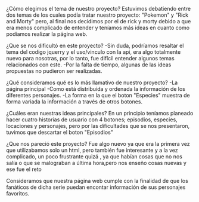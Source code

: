 ¿Cómo elegimos el tema de nuestro proyecto?
Estuvimos debatiendo entre dos temas de los cuales podía tratar nuestro proyecto: "Pokemon" y "Rick and Morty" pero, al final nos decidimos por el de rick y morty debido a que era menos complicado de entender y teníamos más ideas en cuanto como podíamos realizar la página web.

¿Que se nos dificultó en este proyecto?
-Sin duda, podríamos resaltar el tema del codigo jquerry y el uso/vinculo con la api, era algo totalmente nuevo para nosotras, por lo tanto, fue difícil entender algunos temas relacionados con este.
-Por la falta de tiempo, algunas de las ideas propuestas no pudieron ser realizadas.

¿Qué consideramos qué es lo más llamativo de nuestro proyecto?
-La página principal
-Como está distribuida y ordenada la información de los diferentes personajes.
-La forma en la que el boton "Especies" muestra de forma variada la información a través de otros botones.

¿Cuáles eran nuestras ideas principales?
En un principio teníamos planeado hacer cuatro historias de usuario con 4 botones; episodios, especies, locaciones y personajes, pero por las dificultades que se nos presentaron, tuvimos que descartar el boton "Episodios"

¿Que nos pareció este proyecto?
Fue algo nuevo ya que era la primera vez que utilizabamos solo un html, pero también fue interesante y a la vez complicado, un poco frustrante quizá , ya que habían cosas que no nos salía o que se malograban a última hora,pero nos enseño cosas nuevas y ese fue el reto

Consideramos que nuestra página web cumple con la finalidad de que los fanáticos de dicha serie puedan encontar información de sus personajes favoritos.
